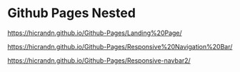 # Github Pages Nested

https://hicrandn.github.io/Github-Pages/Landing%20Page/

https://hicrandn.github.io/Github-Pages/Responsive%20Navigation%20Bar/

https://hicrandn.github.io/Github-Pages/Responsive-navbar2/
